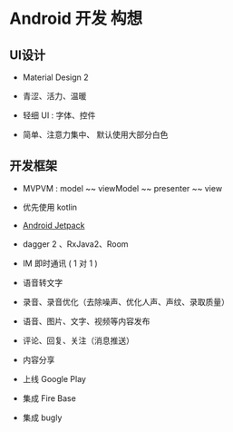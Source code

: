 # Android 开发 构想

## UI设计

- Material Design 2

- 青涩、活力、温暖

- 轻细 UI : 字体、控件

- 简单、注意力集中、 默认使用大部分白色



## 开发框架

- MVPVM : model ~~ viewModel  ~~ presenter ~~ view

- 优先使用 kotlin

- [Android Jetpack](https://developer.android.com/jetpack)

- dagger 2 、RxJava2、Room

- IM  即时通讯  ( 1 对 1 )

- 语音转文字

- 录音、录音优化（去除噪声、优化人声、声纹、录取质量）

- 语音、图片、文字、视频等内容发布

- 评论、回复、关注（消息推送）

-  内容分享

- 上线 Google Play

- 集成 Fire Base

- 集成 bugly


